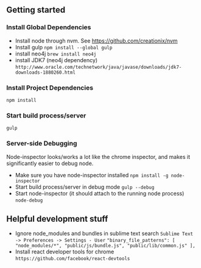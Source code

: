 ## Getting started

### Install Global Dependencies
- Install node through nvm. See https://github.com/creationix/nvm
- Install gulp
`npm install --global gulp`
- install neo4j
`brew install neo4j`
- install JDK7 (neo4j dependency)
`http://www.oracle.com/technetwork/java/javase/downloads/jdk7-downloads-1880260.html`

### Install Project Dependencies
`npm install`

### Start build process/server
`gulp`

### Server-side Debugging
Node-inspector looks/works a lot like the chrome inspector, and makes it significantly easier to debug node.

- Make sure you have node-inspector installed
`npm install -g node-inspector`
- Start build process/server in debug mode
`gulp --debug`
- Start node-inspector (it should attach to the running node process)
`node-debug`

## Helpful development stuff
- Ignore node_modules and bundles in sublime text search
`Sublime Text -> Preferences -> Settings - User`
`"binary_file_patterns":
 [
   "node_modules/*",
   "public/js/bundle.js",
   "public/lib/common.js"
 ],`
- Install react developer tools for chrome
`https://github.com/facebook/react-devtools`
